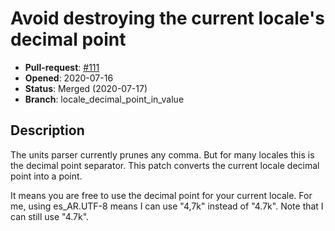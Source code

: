 # Avoid destroying the current locale's decimal point

- **Pull-request**: [#111](https://github.com/SchrodingersGat/KiBoM/pull/111)
- **Opened**: 2020-07-16
- **Status**: Merged (2020-07-17)
- **Branch**: locale_decimal_point_in_value

## Description

The units parser currently prunes any comma.
But for many locales this is the decimal point separator.
This patch converts the current locale decimal point into a point.

It means you are free to use the decimal point for your current locale.
For me, using es_AR.UTF-8 means I can use "4,7k" instead of "4.7k".
Note that I can still use "4.7k".
